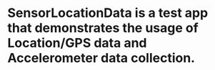 # SensorLocationData is a test app that demonstrates the usage of Location/GPS data and Accelerometer data collection.




